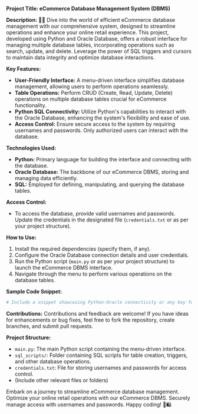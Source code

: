 **Project Title: eCommerce Database Management System (DBMS)**

**Description:**
🛒✨ Dive into the world of efficient eCommerce database management with our comprehensive system, designed to streamline operations and enhance your online retail experience. This project, developed using Python and Oracle Database, offers a robust interface for managing multiple database tables, incorporating operations such as search, update, and delete. Leverage the power of SQL triggers and cursors to maintain data integrity and optimize database interactions.

**Key Features:**
- **User-Friendly Interface:** A menu-driven interface simplifies database management, allowing users to perform operations seamlessly.
- **Table Operations:** Perform CRUD (Create, Read, Update, Delete) operations on multiple database tables crucial for eCommerce functionality.
- **Python SQL Connectivity:** Utilize Python's capabilities to interact with the Oracle Database, enhancing the system's flexibility and ease of use.
- **Access Control:** Ensure secure access to the system by requiring usernames and passwords. Only authorized users can interact with the database.

**Technologies Used:**
- **Python:** Primary language for building the interface and connecting with the database.
- **Oracle Database:** The backbone of our eCommerce DBMS, storing and managing data efficiently.
- **SQL:** Employed for defining, manipulating, and querying the database tables.
  
**Access Control:**
- To access the database, provide valid usernames and passwords. Update the credentials in the designated file (`credentials.txt` or as per your project structure).

**How to Use:**
1. Install the required dependencies (specify them, if any).
2. Configure the Oracle Database connection details and user credentials.
3. Run the Python script (`main.py` or as per your project structure) to launch the eCommerce DBMS interface.
4. Navigate through the menu to perform various operations on the database tables.

**Sample Code Snippet:**
```python
# Include a snippet showcasing Python-Oracle connectivity or any key functionality.
```

**Contributions:**
Contributions and feedback are welcome! If you have ideas for enhancements or bug fixes, feel free to fork the repository, create branches, and submit pull requests.

**Project Structure:**
- `main.py`: The main Python script containing the menu-driven interface.
- `sql_scripts/`: Folder containing SQL scripts for table creation, triggers, and other database operations.
- `credentials.txt`: File for storing usernames and passwords for access control.
- (Include other relevant files or folders)

Embark on a journey to streamline eCommerce database management. Optimize your online retail operations with our eCommerce DBMS. Securely manage access with usernames and passwords. Happy coding! 🚀🛍️
